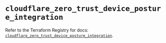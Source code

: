 # `cloudflare_zero_trust_device_posture_integration`

Refer to the Terraform Registry for docs: [`cloudflare_zero_trust_device_posture_integration`](https://registry.terraform.io/providers/cloudflare/cloudflare/5.8.2/docs/resources/zero_trust_device_posture_integration).
